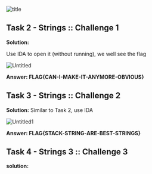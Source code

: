 ![title](https://marcorei7.files.wordpress.com/2021/05/e5e8aa17c07012d2adc33f08d594ea10.jpeg)
## Task 2 - Strings :: Challenge 1
**Solution:**

Use IDA to open it (without running), we well see the flag

![Untitled](https://user-images.githubusercontent.com/58476264/127841509-ff5f4288-e8a4-4c80-805a-7414853a9c48.png)

**Answer: FLAG{CAN-I-MAKE-IT-ANYMORE-OBVIOUS}**

## Task 3 - Strings :: Challenge 2
**Solution:**
Similar to Task 2, use IDA

![Untitled1](https://user-images.githubusercontent.com/58476264/127842991-3b9b38a7-5108-4c95-acad-e0228bf40a5b.png)

**Answer: FLAG{STACK-STRING-ARE-BEST-STRINGS}**

## Task 4 -  Strings 3 :: Challenge 3
**solution:**

